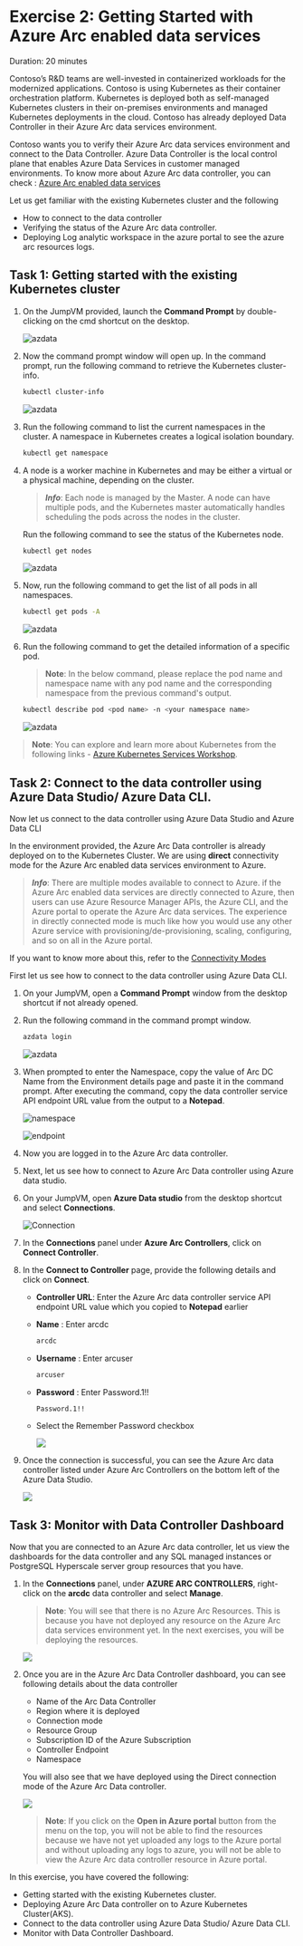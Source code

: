 # Exercise 2: Getting Started with Azure Arc enabled data services 

Duration: 20 minutes

Contoso’s R&D teams are well-invested in containerized workloads for the modernized applications. Contoso is using Kubernetes as their container orchestration platform. Kubernetes is deployed both as self-managed Kubernetes clusters in their on-premises environments and managed Kubernetes deployments in the cloud. Contoso has already deployed Data Controller in their Azure Arc data services environment.

Contoso wants you to verify their Azure Arc data services environment and connect to the Data Controller. Azure Data Controller is the local control plane that enables Azure Data Services in customer managed environments. To know more about Azure Arc data controller, you can check : [Azure Arc enabled data services](https://azure.microsoft.com/en-in/resources/videos/azure-arc-enabled-data-services-deploying-azure-arc-data-controller/)

Let us get familiar with the existing Kubernetes cluster and the following
   - How to connect to the data controller  
   - Verifying the status of the Azure Arc data controller. 
   - Deploying Log analytic workspace in the azure portal to see the azure arc resources logs. 

## Task 1: Getting started with the existing Kubernetes cluster 

1. On the JumpVM provided, launch the **Command Prompt** by double-clicking on the cmd shortcut on the desktop.
  
    ![](./images/azuredatastudio.png "azdata")

1. Now the command prompt window will open up. In the command prompt, run the following command to retrieve the Kubernetes cluster-info.

   ```BASH
   kubectl cluster-info
   ```
   ![](./images/kubectl-0.png "azdata")
 
1. Run the following command to list the current namespaces in the cluster. A namespace in Kubernetes creates a logical isolation boundary.

   ```BASH
   kubectl get namespace
   ```

1. A node is a worker machine in Kubernetes and may be either a virtual or a physical machine, depending on the cluster. 

   > ***Info***: Each node is managed by the Master. A node can have multiple pods, and the Kubernetes master automatically handles scheduling the pods across the nodes in the cluster. 
  
   Run the following command to see the status of the Kubernetes node.

   ```BASH
   kubectl get nodes
   ```
   
   ![](./images/kubectl-1.png "azdata")
   
1. Now, run the following command to get the list of all pods in all namespaces. 
 
   ```BASH
   kubectl get pods -A
   ```
   
   ![](./images/kubectl-2.png "azdata")

1. Run the following command to get the detailed information of a specific pod. 

   > **Note**: In the below command, please replace the pod name and namespace name with any pod name and the corresponding namespace from the previous command's output.

   ```BASH
   kubectl describe pod <pod name> -n <your namespace name>
   ```
   
   ![](./images/kubectl-3.png "azdata")
   
  > **Note**: You can explore and learn more about Kubernetes from the following links - [Azure Kubernetes Services Workshop](https://docs.microsoft.com/en-us/learn/modules/aks-workshop/).
  
## Task 2: Connect to the data controller using Azure Data Studio/ Azure Data CLI.

Now let us connect to the data controller using Azure Data Studio and Azure Data CLI

In the environment provided, the Azure Arc Data controller is already deployed on to the Kubernetes Cluster. We are using **direct** connectivity mode for the Azure Arc enabled data services environment to Azure.
  
   > ***Info***: There are multiple modes available to connect to Azure. if the Azure Arc enabled data services are directly connected to Azure, then users can use Azure Resource Manager APIs, the Azure CLI, and the Azure portal to operate the Azure Arc data services. The experience in directly connected mode is much like how you would use any other Azure service with provisioning/de-provisioning, scaling, configuring, and so on all in the Azure portal.
   
   If you want to know more about this, refer to the [Connectivity Modes](https://docs.microsoft.com/en-us/azure/azure-arc/data/connectivity)

   First let us see how to connect to the data controller using Azure Data CLI.

1. On your JumpVM, open a **Command Prompt** window from the desktop shortcut if not already opened.

1. Run the following command in the command prompt window.

   ```BASH
   azdata login
   ```
   
   ![](./images/azdata.png "azdata")
   
1. When prompted to enter the Namespace, copy the value of Arc DC Name from the Environment details page and paste it in the command prompt. After executing the command, copy the data controller service API endpoint URL value from the output to a **Notepad**.

   ![](./images/namespace.png "namespace")
   
   ![](./images/endpoint.png "endpoint")
   
1. Now you are logged in to the Azure Arc data controller.

1. Next, let us see how to connect to Azure Arc Data controller using Azure data studio.

1. On your JumpVM, open **Azure Data studio** from the desktop shortcut and select **Connections**.

   ![](./images/arcdc.png "Connection")
   
1. In the **Connections** panel under **Azure Arc Controllers**, click on **Connect Controller**.

1. In the **Connect to Controller** page, provide the following details and click on **Connect**.

   - **Controller URL**: Enter the Azure Arc data controller service API endpoint URL value which you copied to **Notepad** earlier 
   
   - **Name** : Enter arcdc
     ```BASH
     arcdc
     ```
   
   - **Username** : Enter arcuser
     ```BASH
     arcuser
     ```
   
   - **Password** : Enter Password.1!!
     ```BASH
     Password.1!!
     ```
   
   - Select the Remember Password checkbox
   
     ![](./images/loginarc.png "")
    
1. Once the connection is successful, you can see the Azure Arc data controller listed under Azure Arc Controllers on the bottom left of the Azure Data Studio.

    ![](./images/arcdatacontroller.png "")

## Task 3: Monitor with Data Controller Dashboard

Now that you are connected to an Azure Arc data controller, let us view the dashboards for the data controller and any SQL managed instances or PostgreSQL Hyperscale server group resources that you have.

1. In the **Connections** panel, under **AZURE ARC CONTROLLERS**, right-click on the **arcdc** data controller and select **Manage**.

   > **Note**: You will see that there is no Azure Arc Resources. This is because you have not deployed any resource on the Azure Arc data services environment yet. In the next exercises, you will be deploying the resources.

    ![](./images/arcconnect.png "")

1. Once you are in the Azure Arc Data Controller dashboard, you can see following details about the data controller 
   - Name of the Arc Data Controller
   - Region where it is deployed
   - Connection mode
   - Resource Group
   - Subscription ID of the Azure Subscription
   - Controller Endpoint
   - Namespace
   
   You will also see that we have deployed using the Direct connection mode of the Azure Arc Data controller.

   ![](./images/manage.PNG "")
   
   > **Note**: If you click on the **Open in Azure portal** button from the menu on the top, you will not be able to find the resources because we have not yet uploaded any logs to the Azure portal and without uploading any logs to azure, you will not be able to view the Azure Arc data controller resource in Azure portal.

In this exercise, you have covered the following:
 
   - Getting started with the existing Kubernetes cluster.
   - Deploying Azure Arc Data controller on to Azure Kubernetes Cluster(AKS). 
   - Connect to the data controller using Azure Data Studio/ Azure Data CLI.
   - Monitor with Data Controller Dashboard.
